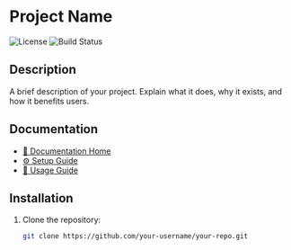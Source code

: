 # Project Name

![License](https://img.shields.io/badge/license-MIT-blue.svg)
![Build Status](https://img.shields.io/badge/build-passing-brightgreen)

## Description
A brief description of your project. Explain what it does, why it exists, and how it benefits users.

## Documentation
- [📖 Documentation Home](docs/index.md)
- [⚙️ Setup Guide](docs/setup.md)
- [🚀 Usage Guide](docs/usage.md)

## Installation

1. Clone the repository:
   ```sh
   git clone https://github.com/your-username/your-repo.git
```